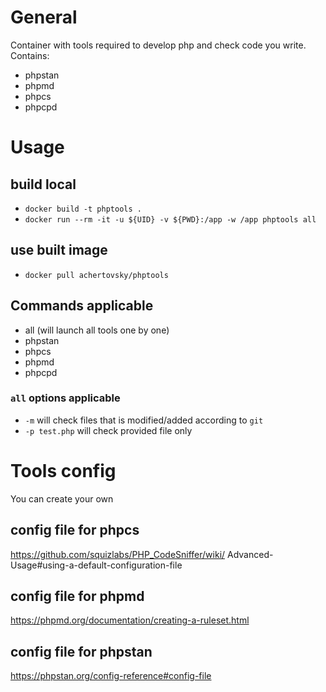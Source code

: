 # General
Container with tools required to develop php and check code you write. Contains:
- phpstan
- phpmd
- phpcs
- phpcpd

# Usage
## build local
- `docker build -t phptools .`
- `docker run --rm -it -u ${UID} -v ${PWD}:/app -w /app phptools all`<br>
## use built image
- `docker pull achertovsky/phptools`<br>
## Commands applicable
- all (will launch all tools one by one)
- phpstan
- phpcs
- phpmd
- phpcpd

### `all` options applicable
- `-m` will check files that is modified/added according to `git`
- `-p test.php` will check provided file only

# Tools config
You can create your own
## config file for phpcs
https://github.com/squizlabs/PHP_CodeSniffer/wiki/
Advanced-Usage#using-a-default-configuration-file
## config file for phpmd
https://phpmd.org/documentation/creating-a-ruleset.html
## config file for phpstan
https://phpstan.org/config-reference#config-file
